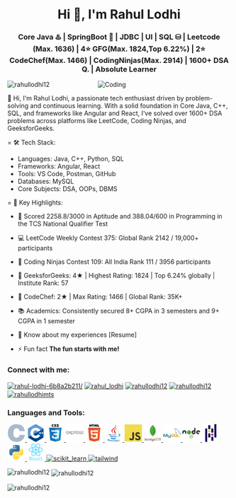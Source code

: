 <h1 align="center">Hi 👋, I'm Rahul Lodhi</h1>
<h3 align="center">Core Java ♨️ | SpringBoot 🍃 | JDBC | UI | SQL ⛁ | Leetcode (Max. 1636) | 4⭐ GFG(Max. 1824,Top 6.22%) | 2⭐ CodeChef(Max. 1466) | CodingNinjas(Max. 2914) | 1600+ DSA Q. | Absolute Learner</h3>

<img align="right" alt="Coding" width="300" src="https://cdn.dribbble.com/users/1162077/screenshots/3848914/programmer.gif">

<p align="left"> <img src="https://komarev.com/ghpvc/?username=rahullodhi12&label=Profile%20views&color=0e75b6&style=flat" alt="rahullodhi12" /> </p>

🚀 Hi, I'm Rahul Lodhi, a passionate tech enthusiast driven by problem-solving and continuous learning. With a solid foundation in Core Java, C++, SQL, and frameworks like Angular and React, I’ve solved over 1600+ DSA problems across platforms like LeetCode, Coding Ninjas, and GeeksforGeeks.

= 🛠️ Tech Stack:
- Languages: Java, C++, Python, SQL
- Frameworks: Angular, React
- Tools: VS Code, Postman, GitHub
- Databases: MySQL
- Core Subjects: DSA, OOPs, DBMS

= 🎯 Key Highlights:
- 🧠 Scored 2258.8/3000 in Aptitude and 388.04/600 in Programming in the TCS National Qualifier Test
- 💻 LeetCode Weekly Contest 375: Global Rank 2142 / 19,000+ participants
- 🥇 Coding Ninjas Contest 109: All India Rank 111 / 3956 participants
- 🌟 GeeksforGeeks: 4★ | Highest Rating: 1824 | Top 6.24% globally | Institute Rank: 57
- 🧮 CodeChef: 2★ | Max Rating: 1466 | Global Rank: 35K+
- 📚 Academics: Consistently secured 8+ CGPA in 3 semesters and 9+ CGPA in 1 semester

- 📄 Know about my experiences [Resume]

- ⚡ Fun fact **The fun starts with me!**

<h3 align="left">Connect with me:</h3>
<p align="left">
<a href="https://linkedin.com/in/rahul-lodhi-6b8a2b211/" target="blank"><img align="center" src="https://raw.githubusercontent.com/rahuldkjain/github-profile-readme-generator/master/src/images/icons/Social/linked-in-alt.svg" alt="rahul-lodhi-6b8a2b211/" height="30" width="40" /></a>
<a href="https://www.codechef.com/users/rahul_lodhi" target="blank"><img align="center" src="https://cdn.jsdelivr.net/npm/simple-icons@3.1.0/icons/codechef.svg" alt="rahul_lodhi" height="30" width="40" /></a>
<a href="https://codeforces.com/profile/rahullodhi12" target="blank"><img align="center" src="https://raw.githubusercontent.com/rahuldkjain/github-profile-readme-generator/master/src/images/icons/Social/codeforces.svg" alt="rahullodhi12" height="30" width="40" /></a>
<a href="https://leetcode.com/u/rahullodhi2412/" target="blank"><img align="center" src="https://raw.githubusercontent.com/rahuldkjain/github-profile-readme-generator/master/src/images/icons/Social/leet-code.svg" alt="rahullodhi12" height="30" width="40" /></a>
<a href="https://auth.geeksforgeeks.org/user/rahullodhimts" target="blank"><img align="center" src="https://raw.githubusercontent.com/rahuldkjain/github-profile-readme-generator/master/src/images/icons/Social/geeks-for-geeks.svg" alt="rahullodhimts" height="30" width="40" /></a>
</p>

<h3 align="left">Languages and Tools:</h3>
<p align="left"> <a href="https://www.cprogramming.com/" target="_blank" rel="noreferrer"> <img src="https://raw.githubusercontent.com/devicons/devicon/master/icons/c/c-original.svg" alt="c" width="40" height="40"/> </a> <a href="https://www.w3schools.com/cpp/" target="_blank" rel="noreferrer"> <img src="https://raw.githubusercontent.com/devicons/devicon/master/icons/cplusplus/cplusplus-original.svg" alt="cplusplus" width="40" height="40"/> </a> <a href="https://www.w3schools.com/css/" target="_blank" rel="noreferrer"> <img src="https://raw.githubusercontent.com/devicons/devicon/master/icons/css3/css3-original-wordmark.svg" alt="css3" width="40" height="40"/> </a> <a href="https://expressjs.com" target="_blank" rel="noreferrer"> <img src="https://raw.githubusercontent.com/devicons/devicon/master/icons/express/express-original-wordmark.svg" alt="express" width="40" height="40"/> </a> <a href="https://www.w3.org/html/" target="_blank" rel="noreferrer"> <img src="https://raw.githubusercontent.com/devicons/devicon/master/icons/html5/html5-original-wordmark.svg" alt="html5" width="40" height="40"/> </a> <a href="https://www.java.com" target="_blank" rel="noreferrer"> <img src="https://raw.githubusercontent.com/devicons/devicon/master/icons/java/java-original.svg" alt="java" width="40" height="40"/> </a> <a href="https://developer.mozilla.org/en-US/docs/Web/JavaScript" target="_blank" rel="noreferrer"> <img src="https://raw.githubusercontent.com/devicons/devicon/master/icons/javascript/javascript-original.svg" alt="javascript" width="40" height="40"/> </a> <a href="https://www.mongodb.com/" target="_blank" rel="noreferrer"> <img src="https://raw.githubusercontent.com/devicons/devicon/master/icons/mongodb/mongodb-original-wordmark.svg" alt="mongodb" width="40" height="40"/> </a> <a href="https://www.mysql.com/" target="_blank" rel="noreferrer"> <img src="https://raw.githubusercontent.com/devicons/devicon/master/icons/mysql/mysql-original-wordmark.svg" alt="mysql" width="40" height="40"/> </a> <a href="https://nodejs.org" target="_blank" rel="noreferrer"> <img src="https://raw.githubusercontent.com/devicons/devicon/master/icons/nodejs/nodejs-original-wordmark.svg" alt="nodejs" width="40" height="40"/> </a> <a href="https://pandas.pydata.org/" target="_blank" rel="noreferrer"> <img src="https://raw.githubusercontent.com/devicons/devicon/2ae2a900d2f041da66e950e4d48052658d850630/icons/pandas/pandas-original.svg" alt="pandas" width="40" height="40"/> </a> <a href="https://www.python.org" target="_blank" rel="noreferrer"> <img src="https://raw.githubusercontent.com/devicons/devicon/master/icons/python/python-original.svg" alt="python" width="40" height="40"/> </a> <a href="https://reactjs.org/" target="_blank" rel="noreferrer"> <img src="https://raw.githubusercontent.com/devicons/devicon/master/icons/react/react-original-wordmark.svg" alt="react" width="40" height="40"/> </a> <a href="https://scikit-learn.org/" target="_blank" rel="noreferrer"> <img src="https://upload.wikimedia.org/wikipedia/commons/0/05/Scikit_learn_logo_small.svg" alt="scikit_learn" width="40" height="40"/> </a> <a href="https://tailwindcss.com/" target="_blank" rel="noreferrer"> <img src="https://www.vectorlogo.zone/logos/tailwindcss/tailwindcss-icon.svg" alt="tailwind" width="40" height="40"/> </a> </p>

<p><img align="left" src="https://github-readme-stats.vercel.app/api/top-langs?username=rahullodhi12&show_icons=true&locale=en&layout=compact" alt="rahullodhi12" /></p>

<p>&nbsp;<img align="center" src="https://github-readme-stats.vercel.app/api?username=rahullodhi12&show_icons=true&locale=en" alt="rahullodhi12" /></p>

<p><img align="center" src="https://github-readme-streak-stats.herokuapp.com/?user=rahullodhi12&" alt="rahullodhi12" /></p>
